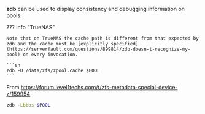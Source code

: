 **zdb** can be used to display consistency and debugging information on pools.

??? info "TrueNAS"

    Note that on TrueNAS the cache path is different from that expected by zdb and the cache must be [explicitly specified](https://serverfault.com/questions/899814/zdb-doesn-t-recognize-my-pool) on every invocation.

    ```sh
    zdb -U /data/zfs/zpool.cache $POOL
    ```

From https://forum.level1techs.com/t/zfs-metadata-special-device-z/159954
```sh
zdb -Lbbbs $POOL
```